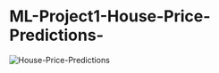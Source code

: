 # ML-Project1-House-Price-Predictions-
![House-Price-Predictions](https://www.google.com/url?sa=i&url=https%3A%2F%2Fmedium.com%2Fanalytics-vidhya%2Fhouse-price-prediction-using-linear-regression-from-scratch-b2b48fd73689&psig=AOvVaw2F3OPxGQmnjzIrApMtb6DY&ust=1672503629527000&source=images&cd=vfe&ved=0CA0QjRxqFwoTCODyy9nfofwCFQAAAAAdAAAAABAJ)
